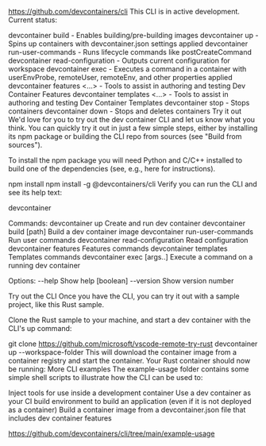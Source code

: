 https://github.com/devcontainers/cli
This CLI is in active development. Current status:

 devcontainer build - Enables building/pre-building images
 devcontainer up - Spins up containers with devcontainer.json settings applied
 devcontainer run-user-commands - Runs lifecycle commands like postCreateCommand
 devcontainer read-configuration - Outputs current configuration for workspace
 devcontainer exec - Executes a command in a container with userEnvProbe, remoteUser, remoteEnv, and other properties applied
 devcontainer features <...> - Tools to assist in authoring and testing Dev Container Features
 devcontainer templates <...> - Tools to assist in authoring and testing Dev Container Templates
 devcontainer stop - Stops containers
 devcontainer down - Stops and deletes containers
Try it out
We'd love for you to try out the dev container CLI and let us know what you think. You can quickly try it out in just a few simple steps, either by installing its npm package or building the CLI repo from sources (see "Build from sources").

To install the npm package you will need Python and C/C++ installed to build one of the dependencies (see, e.g., here for instructions).

npm install
npm install -g @devcontainers/cli
Verify you can run the CLI and see its help text:

devcontainer <command>

Commands:
  devcontainer up                   Create and run dev container
  devcontainer build [path]         Build a dev container image
  devcontainer run-user-commands    Run user commands
  devcontainer read-configuration   Read configuration
  devcontainer features             Features commands
  devcontainer templates            Templates commands
  devcontainer exec <cmd> [args..]  Execute a command on a running dev container

Options:
  --help     Show help                                                 [boolean]
  --version  Show version number   
  
  Try out the CLI
Once you have the CLI, you can try it out with a sample project, like this Rust sample.

Clone the Rust sample to your machine, and start a dev container with the CLI's up command:

git clone https://github.com/microsoft/vscode-remote-try-rust
devcontainer up --workspace-folder <path-to-vscode-remote-try-rust>
This will download the container image from a container registry and start the container. Your Rust container should now be running:
More CLI examples
The example-usage folder contains some simple shell scripts to illustrate how the CLI can be used to:

Inject tools for use inside a development container
Use a dev container as your CI build environment to build an application (even if it is not deployed as a container)
Build a container image from a devcontainer.json file that includes dev container features

https://github.com/devcontainers/cli/tree/main/example-usage